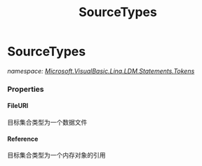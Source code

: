 ﻿---
title: SourceTypes
---

# SourceTypes
_namespace: [Microsoft.VisualBasic.Linq.LDM.Statements.Tokens](N-Microsoft.VisualBasic.Linq.LDM.Statements.Tokens.html)_






### Properties

#### FileURI
目标集合类型为一个数据文件
#### Reference
目标集合类型为一个内存对象的引用
